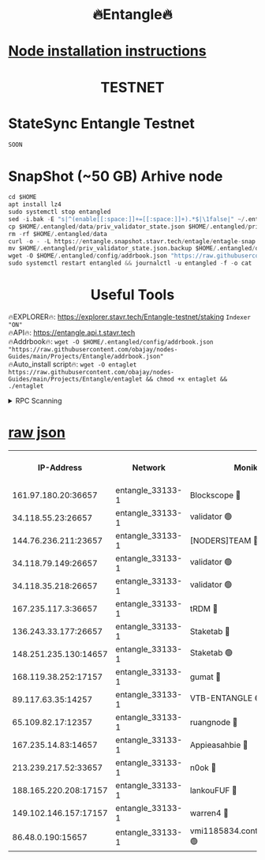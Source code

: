 <h1 align="center"> 🔥Entangle🔥</h1>

[Node installation instructions](https://github.com/obajay/nodes-Guides/tree/main/Projects/Entangle)
=

<h1 align="center"> TESTNET</h1>

# StateSync Entangle Testnet
```python
SOON
```
# SnapShot (~50 GB) Arhive node
```python
cd $HOME
apt install lz4
sudo systemctl stop entangled
sed -i.bak -E "s|^(enable[[:space:]]+=[[:space:]]+).*$|\1false|" ~/.entangled/config/config.toml
cp $HOME/.entangled/data/priv_validator_state.json $HOME/.entangled/priv_validator_state.json.backup
rm -rf $HOME/.entangled/data
curl -o - -L https://entangle.snapshot.stavr.tech/entagle/entagle-snap.tar.lz4 | lz4 -c -d - | tar -x -C $HOME/.entangled --strip-components 2
mv $HOME/.entangled/priv_validator_state.json.backup $HOME/.entangled/data/priv_validator_state.json
wget -O $HOME/.entangled/config/addrbook.json "https://raw.githubusercontent.com/obajay/nodes-Guides/main/Projects/Entangle/addrbook.json"
sudo systemctl restart entangled && journalctl -u entangled -f -o cat
```
 <h1 align="center"> Useful Tools</h1>
 
🔥EXPLORER🔥: https://explorer.stavr.tech/Entangle-testnet/staking        `Indexer "ON"` \
🔥API🔥:      https://entangle.api.t.stavr.tech \
🔥Addrbook🔥: ```wget -O $HOME/.entangled/config/addrbook.json "https://raw.githubusercontent.com/obajay/nodes-Guides/main/Projects/Entangle/addrbook.json"``` \
🔥Auto_install script🔥:  `wget -O entaglet https://raw.githubusercontent.com/obajay/nodes-Guides/main/Projects/Entangle/entaglet && chmod +x entaglet && ./entaglet`


<details>
<summary>RPC Scanning</summary>

<h2 align="center"> We scan nodes in real time every 4 hours. And we provide the final result of RPC endpoints.
We cannot influence the operation of these nodes in any way. </h2>


```python
If Voting Power is higher than 0 --> then the Node is a validator of the network and may be subject to attack and be a potential threat to the chain.
```
```python
We marked such validators with a red symbol
```

</details>

[raw json](https://rpc-check.entangt.stavr.tech/entangt/rpc-entangt-result.json)
=


<table><tr><th>IP-Address</th><th>Network</th><th>Moniker</th><th>Latest Block Height</th><th>Earliest Block Height</th><th>Catching Up</th><th>Tx Index</th><th>Voting Power</th><th>Scan Time</th></tr><tr><td>161.97.180.20:36657</td><td>entangle_33133-1</td><td>Blockscope 🔴</td><td>1976461</td><td>1</td><td>False</td><td>off</td><td>279523070054723</td><td>2024-02-02T06:09:01.282885512UTC</td></tr><tr><td>34.118.55.23:26657</td><td>entangle_33133-1</td><td>validator 🟢</td><td>1976461</td><td>1</td><td>False</td><td>on</td><td>0</td><td>2024-02-02T06:09:02.280523791UTC</td></tr><tr><td>144.76.236.211:23657</td><td>entangle_33133-1</td><td>[NODERS]TEAM 🔴</td><td>1976463</td><td>1</td><td>False</td><td>off</td><td>27051536422893186</td><td>2024-02-02T06:09:16.106647271UTC</td></tr><tr><td>34.118.79.149:26657</td><td>entangle_33133-1</td><td>validator 🟢</td><td>1976465</td><td>1</td><td>False</td><td>on</td><td>0</td><td>2024-02-02T06:09:23.359358049UTC</td></tr><tr><td>34.118.35.218:26657</td><td>entangle_33133-1</td><td>validator 🟢</td><td>1976465</td><td>1</td><td>False</td><td>on</td><td>0</td><td>2024-02-02T06:09:26.074546691UTC</td></tr><tr><td>167.235.117.3:36657</td><td>entangle_33133-1</td><td>tRDM 🔴</td><td>1976465</td><td>1</td><td>False</td><td>on</td><td>162401631245439</td><td>2024-02-02T06:09:26.386440109UTC</td></tr><tr><td>136.243.33.177:26657</td><td>entangle_33133-1</td><td>Staketab 🔴</td><td>1976464</td><td>660001</td><td>False</td><td>on</td><td>123670965347648</td><td>2024-02-02T06:09:18.545059707UTC</td></tr><tr><td>148.251.235.130:14657</td><td>entangle_33133-1</td><td>Staketab 🟢</td><td>1976461</td><td>660801</td><td>False</td><td>on</td><td>0</td><td>2024-02-02T06:09:00.835196650UTC</td></tr><tr><td>168.119.38.252:17157</td><td>entangle_33133-1</td><td>gumat 🔴</td><td>1976461</td><td>962001</td><td>False</td><td>on</td><td>324046502905202</td><td>2024-02-02T06:09:04.650797028UTC</td></tr><tr><td>89.117.63.35:14257</td><td>entangle_33133-1</td><td>VTB-ENTANGLE 🟢</td><td>1976210</td><td>1162001</td><td>False</td><td>off</td><td>0</td><td>2024-02-02T06:09:13.505961453UTC</td></tr><tr><td>65.109.82.17:12357</td><td>entangle_33133-1</td><td>ruangnode 🔴</td><td>1976461</td><td>1312001</td><td>False</td><td>off</td><td>460285679385882</td><td>2024-02-02T06:09:01.645093840UTC</td></tr><tr><td>167.235.14.83:14657</td><td>entangle_33133-1</td><td>Appieasahbie 🔴</td><td>1976465</td><td>1716001</td><td>False</td><td>on</td><td>43682146326023543</td><td>2024-02-02T06:09:25.719750466UTC</td></tr><tr><td>213.239.217.52:33657</td><td>entangle_33133-1</td><td>n0ok 🔴</td><td>1976464</td><td>1876464</td><td>False</td><td>off</td><td>46577001986356485</td><td>2024-02-02T06:09:20.983911697UTC</td></tr><tr><td>188.165.220.208:17157</td><td>entangle_33133-1</td><td>lankouFUF 🔴</td><td>1976461</td><td>1910001</td><td>False</td><td>off</td><td>303683404995620</td><td>2024-02-02T06:09:04.949488711UTC</td></tr><tr><td>149.102.146.157:17157</td><td>entangle_33133-1</td><td>warren4 🔴</td><td>1976463</td><td>1958001</td><td>False</td><td>on</td><td>477039085451787</td><td>2024-02-02T06:09:15.861387920UTC</td></tr><tr><td>86.48.0.190:15657</td><td>entangle_33133-1</td><td>vmi1185834.contaboserver.net 🟢</td><td>1974306</td><td>1961001</td><td>False</td><td>off</td><td>0</td><td>2024-02-02T06:09:01.942928187UTC</td></tr></table>
